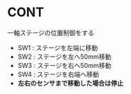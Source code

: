 # CONT
一軸ステージの位置制御をする
* SW1 : ステージを左端に移動
* SW2 : ステージを左へ50mm移動
* SW3 : ステージを右へ50mm移動
* SW4 : ステージを右端へ移動
* **左右のセンサまで移動した場合は停止**

